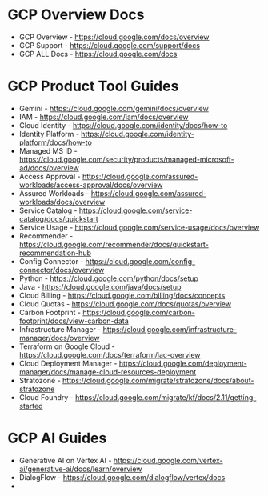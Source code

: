 # GCP Overview Docs
* GCP Overview - https://cloud.google.com/docs/overview
* GCP Support - https://cloud.google.com/support/docs
* GCP ALL Docs - https://cloud.google.com/docs
# GCP Product Tool Guides
+ Gemini - https://cloud.google.com/gemini/docs/overview
+ IAM - https://cloud.google.com/iam/docs/overview
+ Cloud Identity - https://cloud.google.com/identity/docs/how-to
+ Identity Platform - https://cloud.google.com/identity-platform/docs/how-to
+ Managed MS ID - https://cloud.google.com/security/products/managed-microsoft-ad/docs/overview
+ Access Approval - https://cloud.google.com/assured-workloads/access-approval/docs/overview
+ Assured Workloads - https://cloud.google.com/assured-workloads/docs/overview
+ Service Catalog - https://cloud.google.com/service-catalog/docs/quickstart
+ Service Usage - https://cloud.google.com/service-usage/docs/overview
+ Recommender - https://cloud.google.com/recommender/docs/quickstart-recommendation-hub
+ Config Connector - https://cloud.google.com/config-connector/docs/overview
+ Python - https://cloud.google.com/python/docs/setup
+ Java - https://cloud.google.com/java/docs/setup
+ Cloud Billing - https://cloud.google.com/billing/docs/concepts
+ Cloud Quotas - https://cloud.google.com/docs/quotas/overview
+ Carbon Footprint - https://cloud.google.com/carbon-footprint/docs/view-carbon-data
+ Infrastructure Manager - https://cloud.google.com/infrastructure-manager/docs/overview
+ Terraform on Google Cloud - https://cloud.google.com/docs/terraform/iac-overview
+ Cloud Deployment Manager - https://cloud.google.com/deployment-manager/docs/manage-cloud-resources-deployment
+ Stratozone - https://cloud.google.com/migrate/stratozone/docs/about-stratozone
+ Cloud Foundry - https://cloud.google.com/migrate/kf/docs/2.11/getting-started
# GCP AI Guides
+ Generative AI on Vertex AI - https://cloud.google.com/vertex-ai/generative-ai/docs/learn/overview
+ DialogFlow - https://cloud.google.com/dialogflow/vertex/docs
+ 
